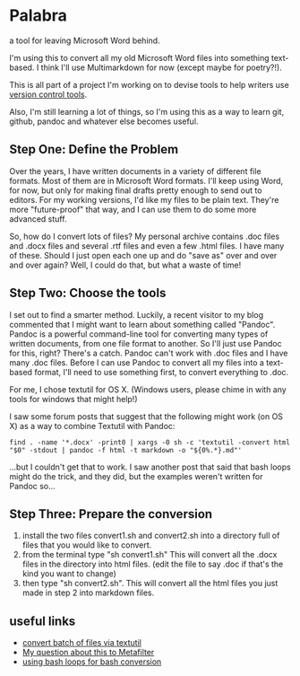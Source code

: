 Palabra
=======

a tool for leaving Microsoft Word behind.

I'm using this to convert all my old Microsoft Word files into something text-based. I think I'll use Multimarkdown for now (except maybe for poetry?!).

This is all part of a project I'm working on to devise tools to help writers use [version control tools](http://nocategories.net/tag/version-control/).

Also, I'm still learning a lot of things, so I'm using this as a way to learn git, github, pandoc and whatever else becomes useful. 

## Step One: Define the Problem

Over the years, I have written documents in a variety of different file formats. Most of them are in Microsoft Word formats. I'll keep using Word, for now, but only for making final drafts pretty enough to send out to editors. For my working versions, I'd like my files to be plain text. They're more "future-proof" that way, and I can use them to do some more advanced stuff.

So, how do I convert lots of files? My personal archive contains .doc files and .docx files and several .rtf files and even a few .html files. I have many of these. Should I just open each one up and do "save as" over and over and over again? Well, I could do that, but what a waste of time! 

## Step Two: Choose the tools

I set out to find a smarter method. Luckily, a recent visitor to my blog commented that I might want to learn about something called "Pandoc". Pandoc is a powerful command-line tool for converting many types of written documents, from one file format to another. So I'll just use Pandoc for this, right? There's a catch. Pandoc can't work with .doc files and I have many .doc files. Before I can use Pandoc to convert all my files into a text-based format, I'll need to use something first, to convert everything to .doc.

For me, I chose textutil for OS X. (Windows users, please chime in with any tools for windows that might help!)

I saw some forum posts that suggest that the following might work (on OS X) as a way to combine Textutil with Pandoc:

```find . -name '*.docx' -print0 | xargs -0 sh -c 'textutil -convert html "$0" -stdout | pandoc -f html -t markdown -o "${0%.*}.md"'```

…but I couldn't get that to work. I saw another post that said that bash loops might do the trick, and they did, but the examples weren't written for Pandoc so...

## Step Three: Prepare the conversion 

1. install the two files convert1.sh and convert2.sh into a directory full of files that you would like to convert.
2. from the terminal type "sh convert1.sh" This will convert all the .docx files in the directory into html files. (edit the file to say .doc if that's the kind you want to change)
3. then type "sh convert2.sh". This will convert all the html files you just made in step 2 into markdown files.


## useful links

- [convert batch of files via textutil](http://hints.macworld.com/article.php?story=20060309220909384) 
- [My question about this to Metafilter](http://ask.metafilter.com/248126/Convert-Many-Word-Documents-to-Markdown#3604336)
- [using bash loops for bash conversion](http://blog.silentumbrella.com/2009/10/08/bash-loops-are-fun-for-batch-conversion.html)

